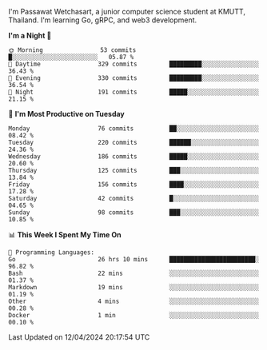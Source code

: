 
I'm Passawat Wetchasart, a junior computer science student at KMUTT, Thailand. I'm learning Go, gRPC, and web3 development.



<!--START_SECTION:waka-->
**I'm a Night 🦉** 

```text
🌞 Morning                53 commits          █░░░░░░░░░░░░░░░░░░░░░░░░   05.87 % 
🌆 Daytime                329 commits         █████████░░░░░░░░░░░░░░░░   36.43 % 
🌃 Evening                330 commits         █████████░░░░░░░░░░░░░░░░   36.54 % 
🌙 Night                  191 commits         █████░░░░░░░░░░░░░░░░░░░░   21.15 % 
```
📅 **I'm Most Productive on Tuesday** 

```text
Monday                   76 commits          ██░░░░░░░░░░░░░░░░░░░░░░░   08.42 % 
Tuesday                  220 commits         ██████░░░░░░░░░░░░░░░░░░░   24.36 % 
Wednesday                186 commits         █████░░░░░░░░░░░░░░░░░░░░   20.60 % 
Thursday                 125 commits         ███░░░░░░░░░░░░░░░░░░░░░░   13.84 % 
Friday                   156 commits         ████░░░░░░░░░░░░░░░░░░░░░   17.28 % 
Saturday                 42 commits          █░░░░░░░░░░░░░░░░░░░░░░░░   04.65 % 
Sunday                   98 commits          ███░░░░░░░░░░░░░░░░░░░░░░   10.85 % 
```


📊 **This Week I Spent My Time On** 

```text
💬 Programming Languages: 
Go                       26 hrs 10 mins      ████████████████████████░   96.82 % 
Bash                     22 mins             ░░░░░░░░░░░░░░░░░░░░░░░░░   01.37 % 
Markdown                 19 mins             ░░░░░░░░░░░░░░░░░░░░░░░░░   01.19 % 
Other                    4 mins              ░░░░░░░░░░░░░░░░░░░░░░░░░   00.28 % 
Docker                   1 min               ░░░░░░░░░░░░░░░░░░░░░░░░░   00.10 % 
```


 Last Updated on 12/04/2024 20:17:54 UTC
<!--END_SECTION:waka-->

<!--
**markpassawat/markpassawat** is a ✨ _special_ ✨ repository because its `README.md` (this file) appears on your GitHub profile.

Here are some ideas to get you started:

- 🔭 I’m currently working on ...
- 🌱 I’m currently learning ...
- 👯 I’m looking to collaborate on ...
- 🤔 I’m looking for help with ...
- 💬 Ask me about ...
- 📫 How to reach me: ...
- 😄 Pronouns: He/Him
- ⚡ Fun fact: ...
-->
